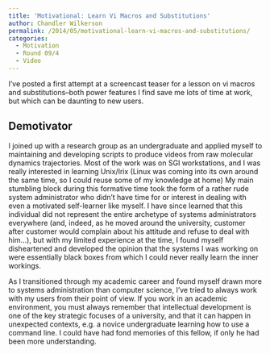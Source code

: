 ```yaml
---
title: 'Motivational: Learn Vi Macros and Substitutions'
author: Chandler Wilkerson
permalink: /2014/05/motivational-learn-vi-macros-and-substitutions/
categories:
  - Motivation
  - Round 09/4
  - Video
---
```

I&#8217;ve posted a first attempt at a screencast teaser for a lesson on vi macros and substitutions&#8211;both power features I find save me lots of time at work, but which can be daunting to new users.



## Demotivator

I joined up with a research group as an undergraduate and applied myself to maintaining and developing scripts to produce videos from raw molecular dynamics trajectories. Most of the work was on SGI workstations, and I was really interested in learning Unix/Irix (Linux was coming into its own around the same time, so I could reuse some of my knowledge at home) My main stumbling block during this formative time took the form of a rather rude system administrator who didn&#8217;t have time for or interest in dealing with even a motivated self-learner like myself. I have since learned that this individual did not represent the entire archetype of systems administrators everywhere (and, indeed, as he moved around the university, customer after customer would complain about his attitude and refuse to deal with him&#8230;), but with my limited experience at the time, I found myself disheartened and developed the opinion that the systems I was working on were essentially black boxes from which I could never really learn the inner workings.

As I transitioned through my academic career and found myself drawn more to systems administration than computer science, I&#8217;ve tried to always work with my users from their point of view. If you work in an academic environment, you must always remember that intellectual development is one of the key strategic focuses of a university, and that it can happen in unexpected contexts, e.g. a novice undergraduate learning how to use a command line. I could have had fond memories of this fellow, if only he had been more understanding.
